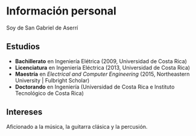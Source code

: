 # Información personal

Soy de San Gabriel de Aserrí

## Estudios

- **Bachillerato** en Ingeniería Elétrica (2009, Universidad de Costa Rica)
- **Licenciatura** en Ingeniería Eléctrica (2013, Universidad de Costa Rica)
- **Maestría** en *Electrical and Computer Engineering* (2015, Northeastern University | Fulbright Scholar)
- **Doctorando** en Ingeniería (Universidad de Costa Rica e Instituto Tecnológico de Costa Rica) 

## Intereses

Aficionado a la música, la guitarra clásica y la percusión.